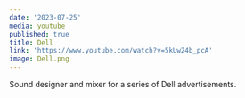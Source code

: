 ```yaml
---
date: '2023-07-25'
media: youtube
published: true
title: Dell
link: 'https://www.youtube.com/watch?v=5kUw24b_pcA'
image: Dell.png
---
```

Sound designer and mixer for a series of Dell advertisements.
